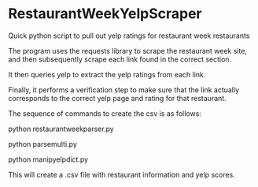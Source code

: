 RestaurantWeekYelpScraper
=========================

Quick python script to pull out yelp ratings for restaurant week restaurants

The program uses the requests library to scrape the restaurant week site,
and then subsequently scrape each link found in the correct section.

It then queries yelp to extract the yelp ratings from each link.

Finally, it performs a verification step to make sure that the link
actually corresponds to the correct yelp page and rating for that restaurant.

The sequence of commands to create the csv is as follows:

python restaurantweekparser.py

python parsemulti.py

python manipyelpdict.py

This will create a .csv file with restaurant information and yelp scores.
